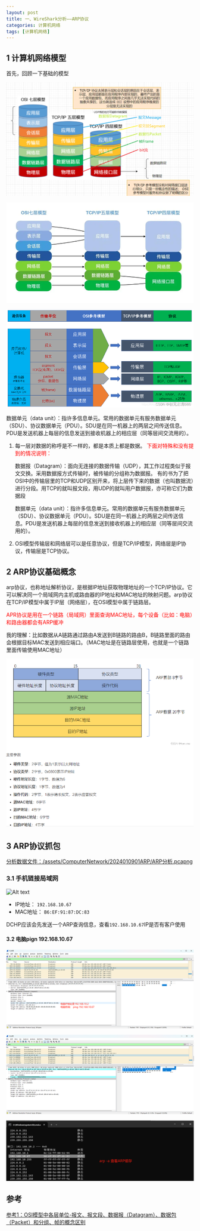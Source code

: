```yaml
---
layout: post
title: 一、WireShark分析——ARP协议
categories: 计算机网络
tags: [计算机网络]
---
```


## 1 计算机网络模型

首先，回顾一下基础的模型

![Alt text](/assets/ComputerNetwork/2024010901ARP/image.png)

![Alt text](/assets/ComputerNetwork/2024010901ARP/image-2.png)

![Alt text](/assets/ComputerNetwork/2024010901ARP/image-1.png)

数据单元（data unit）：指许多信息单元。常用的数据单元有服务数据单元（SDU）、协议数据单元（PDU）。SDU是在同一机器上的两层之间传送信息。PDU是发送机器上每层的信息发送到接收机器上的相应层（同等层间交流用的）。

1. 每一层对数据的称呼是不一样的，都是本质上都是数据。 <font color=#ff0000>下面对特殊和没有提到的情况说明：</font>

    数据报（Datagram）：面向无连接的数据传输（UDP），其工作过程类似于报文交换。采用数据报方式传输时，被传输的分组称为数据报。
    有的书为了把OSI中的传输层里的TCP和UDP区别开来，将上层传下来的数据（也叫数据流）进行分段。用TCP的就叫报文段，用UDP的就叫用户数据报，亦可称它们为数据段

    数据单元（data unit）：指许多信息单元。常用的数据单元有服务数据单元（SDU）、协议数据单元（PDU）。SDU是在同一机器上的两层之间传送信息。PDU是发送机器上每层的信息发送到接收机器上的相应层（同等层间交流用的）。

2. OSI模型传输层和网络层可以是任意协议，但是TCP/IP模型，网络层是IP协议，传输层是TCP协议。

## 2 ARP协议基础概念

arp协议，也称地址解析协议，是根据IP地址获取物理地址的一个TCP/IP协议。它可以解决同一个局域网内主机或路由器的IP地址和MAC地址的映射问题。arp协议在TCP/IP模型中属于IP层（网络层），在OSI模型中属于链路层。

<font color=#ff0000>APR协议是用在一个链路（局域网）里面查询MAC地址，每个设备（比如：电脑）和路由器都会有ARP缓冲</font>

我的理解：比如数据从A链路通过路由A发送到B链路的路由B，B链路里面的路由会根据目标MAC发送到相应端口。（MAC地址是在链路层使用，也就是一个链路里面传输使用MAC地址）

![Alt text](/assets/ComputerNetwork/2024010901ARP/image-4.png)

## 3 ARP协议抓包

[分析数据文件：/assets/ComputerNetwork/2024010901ARP/ARP分析.pcapng](/assets/ComputerNetwork/2024010901ARP/ARP分析.pcapng)

### 3.1 手机链接局域网

![Alt text](手机链接局域网.jpg)

- IP地址： `192.168.10.67`
- MAC地址： `B6:EF:91:87:DC:83`

DCHP应该会先发送一个ARP查询信息，查看`192.168.10.67`IP是否有客户使用

#### 3.2 电脑pign 192.168.10.67

![Alt text](/assets/ComputerNetwork/2024010901ARP/image-6.png)

![Alt text](/assets/ComputerNetwork/2024010901ARP/image-7.png)

![Alt text](/assets/ComputerNetwork/2024010901ARP/image-8.png)


## 参考

[参考1：OSI模型中各层单位-报文、报文段、数据报（Datagram）、数据包（Packet）和分组、帧的概念区别](https://blog.csdn.net/dianqicyuyan/article/details/121798895)